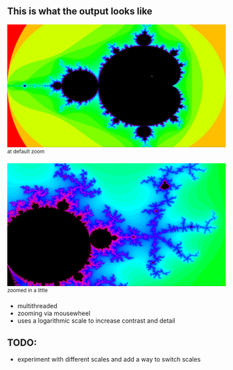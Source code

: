 ## This is what the output looks like
![Mandelbrot](pictures/mandelbrot-1.png)
<sup>at default zoom</sup>

![Mandelbrot Zoomed in](pictures/mandelbrot_zoomed.png)
<sup>zoomed in a little</sup>

- multithreaded
- zooming via mousewheel
- uses a logarithmic scale to increase contrast and detail

## TODO:
- experiment with different scales and add a way to switch scales
